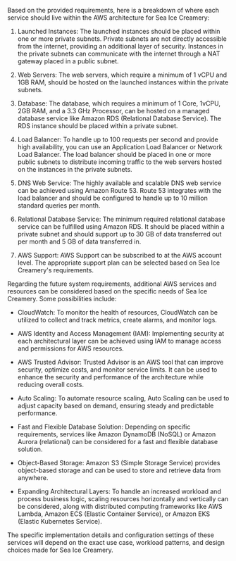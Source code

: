 Based on the provided requirements, here is a breakdown of where each service should live within the AWS architecture for Sea Ice Creamery:

1. Launched Instances: The launched instances should be placed within one or more private subnets. Private subnets are not directly accessible from the internet, providing an additional layer of security. Instances in the private subnets can communicate with the internet through a NAT gateway placed in a public subnet.
    
2. Web Servers: The web servers, which require a minimum of 1 vCPU and 1GB RAM, should be hosted on the launched instances within the private subnets.
    
3. Database: The database, which requires a minimum of 1 Core, 1vCPU, 2GB RAM, and a 3.3 GHz Processor, can be hosted on a managed database service like Amazon RDS (Relational Database Service). The RDS instance should be placed within a private subnet.
    
4. Load Balancer: To handle up to 100 requests per second and provide high availability, you can use an Application Load Balancer or Network Load Balancer. The load balancer should be placed in one or more public subnets to distribute incoming traffic to the web servers hosted on the instances in the private subnets.
    
5. DNS Web Service: The highly available and scalable DNS web service can be achieved using Amazon Route 53. Route 53 integrates with the load balancer and should be configured to handle up to 10 million standard queries per month.
    
6. Relational Database Service: The minimum required relational database service can be fulfilled using Amazon RDS. It should be placed within a private subnet and should support up to 30 GB of data transferred out per month and 5 GB of data transferred in.
    
7. AWS Support: AWS Support can be subscribed to at the AWS account level. The appropriate support plan can be selected based on Sea Ice Creamery's requirements.
    

Regarding the future system requirements, additional AWS services and resources can be considered based on the specific needs of Sea Ice Creamery. Some possibilities include:

- CloudWatch: To monitor the health of resources, CloudWatch can be utilized to collect and track metrics, create alarms, and monitor logs.
    
- AWS Identity and Access Management (IAM): Implementing security at each architectural layer can be achieved using IAM to manage access and permissions for AWS resources.
    
- AWS Trusted Advisor: Trusted Advisor is an AWS tool that can improve security, optimize costs, and monitor service limits. It can be used to enhance the security and performance of the architecture while reducing overall costs.
    
- Auto Scaling: To automate resource scaling, Auto Scaling can be used to adjust capacity based on demand, ensuring steady and predictable performance.
    
- Fast and Flexible Database Solution: Depending on specific requirements, services like Amazon DynamoDB (NoSQL) or Amazon Aurora (relational) can be considered for a fast and flexible database solution.
    
- Object-Based Storage: Amazon S3 (Simple Storage Service) provides object-based storage and can be used to store and retrieve data from anywhere.
    
- Expanding Architectural Layers: To handle an increased workload and process business logic, scaling resources horizontally and vertically can be considered, along with distributed computing frameworks like AWS Lambda, Amazon ECS (Elastic Container Service), or Amazon EKS (Elastic Kubernetes Service).
    

The specific implementation details and configuration settings of these services will depend on the exact use case, workload patterns, and design choices made for Sea Ice Creamery.